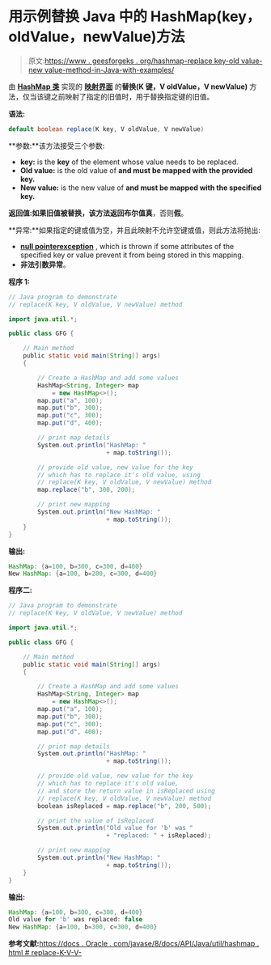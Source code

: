 # 用示例替换 Java 中的 HashMap(key，oldValue，newValue)方法

> 原文:[https://www . geesforgeks . org/hashmap-replace key-old value-new value-method-in-Java-with-examples/](https://www.geeksforgeeks.org/hashmap-replacekey-oldvalue-newvalue-method-in-java-with-examples/)

由 **[HashMap 类](https://www.geeksforgeeks.org/java-util-hashmap-in-java/)** 实现的 **[映射界面](https://www.geeksforgeeks.org/map-interface-java-examples/)** 的**替换(K 键，V oldValue，V newValue)** 方法，仅当该键之前映射了指定的旧值时，用于替换指定键的旧值。

**语法:**

```java
default boolean replace(K key, V oldValue, V newValue)

```

**参数:**该方法接受三个参数:

*   **key:** is the **key** of the element whose value needs to be replaced.
*   **Old value:** is the old value of **and must be mapped with the provided key.**
*   **New value:** is the new value of **and must be mapped with the specified key.**

**返回值:**如果旧值被替换，该方法返回布尔值**真**，否则**假**。

**异常:**如果指定的键或值为空，并且此映射不允许空键或值，则此方法将抛出:

*   **[null pointerexception](https://www.geeksforgeeks.org/null-pointer-exception-in-java/)** , which is thrown if some attributes of the specified key or value prevent it from being stored in this mapping.
*   **非法引数异常**。

**程序 1:**

```java
// Java program to demonstrate
// replace(K key, V oldValue, V newValue) method

import java.util.*;

public class GFG {

    // Main method
    public static void main(String[] args)
    {

        // Create a HashMap and add some values
        HashMap<String, Integer> map
            = new HashMap<>();
        map.put("a", 100);
        map.put("b", 300);
        map.put("c", 300);
        map.put("d", 400);

        // print map details
        System.out.println("HashMap: "
                           + map.toString());

        // provide old value, new value for the key
        // which has to replace it's old value, using
        // replace(K key, V oldValue, V newValue) method
        map.replace("b", 300, 200);

        // print new mapping
        System.out.println("New HashMap: "
                           + map.toString());
    }
}
```

**输出:**

```java
HashMap: {a=100, b=300, c=300, d=400}
New HashMap: {a=100, b=200, c=300, d=400}

```

**程序二:**

```java
// Java program to demonstrate
// replace(K key, V oldValue, V newValue) method

import java.util.*;

public class GFG {

    // Main method
    public static void main(String[] args)
    {

        // Create a HashMap and add some values
        HashMap<String, Integer> map
            = new HashMap<>();
        map.put("a", 100);
        map.put("b", 300);
        map.put("c", 300);
        map.put("d", 400);

        // print map details
        System.out.println("HashMap: "
                           + map.toString());

        // provide old value, new value for the key
        // which has to replace it's old value,
        // and store the return value in isReplaced using
        // replace(K key, V oldValue, V newValue) method
        boolean isReplaced = map.replace("b", 200, 500);

        // print the value of isReplaced
        System.out.println("Old value for 'b' was "
                           + "replaced: " + isReplaced);

        // print new mapping
        System.out.println("New HashMap: "
                           + map.toString());
    }
}
```

**输出:**

```java
HashMap: {a=100, b=300, c=300, d=400}
Old value for 'b' was replaced: false
New HashMap: {a=100, b=300, c=300, d=400}

```

**参考文献:**[https://docs . Oracle . com/javase/8/docs/API/Java/util/hashmap . html # replace-K-V-V-](https://docs.oracle.com/javase/8/docs/api/java/util/HashMap.html#replace-K-V-V-)
